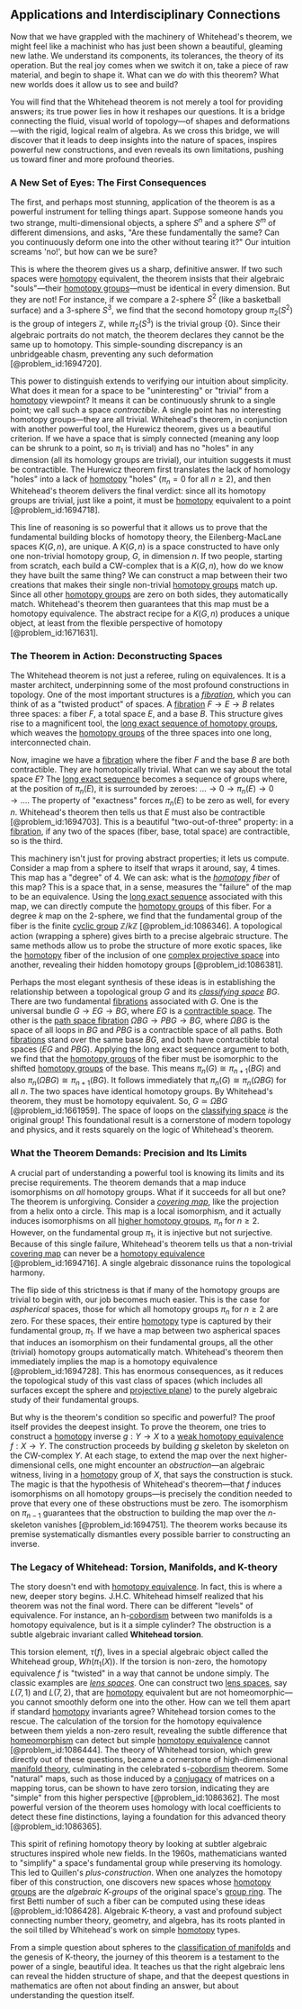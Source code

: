 ## Applications and Interdisciplinary Connections

Now that we have grappled with the machinery of Whitehead's theorem, we might feel like a machinist who has just been shown a beautiful, gleaming new lathe. We understand its components, its tolerances, the theory of its operation. But the real joy comes when we switch it on, take a piece of raw material, and begin to shape it. What can we *do* with this theorem? What new worlds does it allow us to see and build?

You will find that the Whitehead theorem is not merely a tool for providing answers; its true power lies in how it reshapes our questions. It is a bridge connecting the fluid, visual world of topology—of shapes and deformations—with the rigid, logical realm of algebra. As we cross this bridge, we will discover that it leads to deep insights into the nature of spaces, inspires powerful new constructions, and even reveals its own limitations, pushing us toward finer and more profound theories.

### A New Set of Eyes: The First Consequences

The first, and perhaps most stunning, application of the theorem is as a powerful instrument for telling things apart. Suppose someone hands you two strange, multi-dimensional objects, a sphere $S^n$ and a sphere $S^m$ of different dimensions, and asks, "Are these fundamentally the same? Can you continuously deform one into the other without tearing it?" Our intuition screams 'no!', but how can we be sure?

This is where the theorem gives us a sharp, definitive answer. If two such spaces were [homotopy](@article_id:138772) equivalent, the theorem insists that their algebraic "souls"—their [homotopy groups](@article_id:159391)—must be identical in every dimension. But they are not! For instance, if we compare a 2-sphere $S^2$ (like a basketball surface) and a 3-sphere $S^3$, we find that the second homotopy group $\pi_2(S^2)$ is the group of integers $\mathbb{Z}$, while $\pi_2(S^3)$ is the trivial group $\{0\}$. Since their algebraic portraits do not match, the theorem declares they cannot be the same up to homotopy. This simple-sounding discrepancy is an unbridgeable chasm, preventing any such deformation [@problem_id:1694720].

This power to distinguish extends to verifying our intuition about simplicity. What does it mean for a space to be "uninteresting" or "trivial" from a [homotopy](@article_id:138772) viewpoint? It means it can be continuously shrunk to a single point; we call such a space *contractible*. A single point has no interesting homotopy groups—they are all trivial. Whitehead's theorem, in conjunction with another powerful tool, the Hurewicz theorem, gives us a beautiful criterion. If we have a space that is simply connected (meaning any loop can be shrunk to a point, so $\pi_1$ is trivial) and has no "holes" in any dimension (all its homology groups are trivial), our intuition suggests it must be contractible. The Hurewicz theorem first translates the lack of homology "holes" into a lack of [homotopy](@article_id:138772) "holes" ($\pi_n=0$ for all $n \ge 2$), and then Whitehead's theorem delivers the final verdict: since all its homotopy groups are trivial, just like a point, it must be [homotopy](@article_id:138772) equivalent to a point [@problem_id:1694718].

This line of reasoning is so powerful that it allows us to prove that the fundamental building blocks of homotopy theory, the Eilenberg-MacLane spaces $K(G,n)$, are unique. A $K(G,n)$ is a space constructed to have only one non-trivial homotopy group, $G$, in dimension $n$. If two people, starting from scratch, each build a CW-complex that is a $K(G,n)$, how do we know they have built the same thing? We can construct a map between their two creations that makes their single non-trivial [homotopy groups](@article_id:159391) match up. Since all other [homotopy groups](@article_id:159391) are zero on both sides, they automatically match. Whitehead's theorem then guarantees that this map must be a homotopy equivalence. The abstract recipe for a $K(G,n)$ produces a unique object, at least from the flexible perspective of homotopy [@problem_id:1671631].

### The Theorem in Action: Deconstructing Spaces

The Whitehead theorem is not just a referee, ruling on equivalences. It is a master architect, underpinning some of the most profound constructions in topology. One of the most important structures is a *[fibration](@article_id:161591)*, which you can think of as a "twisted product" of spaces. A [fibration](@article_id:161591) $F \to E \to B$ relates three spaces: a fiber $F$, a total space $E$, and a base $B$. This structure gives rise to a magnificent tool, the [long exact sequence of homotopy groups](@article_id:273046), which weaves the [homotopy groups](@article_id:159391) of the three spaces into one long, interconnected chain.

Now, imagine we have a [fibration](@article_id:161591) where the fiber $F$ and the base $B$ are both contractible. They are homotopically trivial. What can we say about the total space $E$? The [long exact sequence](@article_id:152944) becomes a sequence of groups where, at the position of $\pi_n(E)$, it is surrounded by zeroes: $\dots \to 0 \to \pi_n(E) \to 0 \to \dots$. The property of "exactness" forces $\pi_n(E)$ to be zero as well, for every $n$. Whitehead's theorem then tells us that $E$ must also be contractible [@problem_id:1694703]. This is a beautiful "two-out-of-three" property: in a [fibration](@article_id:161591), if any two of the spaces (fiber, base, total space) are contractible, so is the third.

This machinery isn't just for proving abstract properties; it lets us compute. Consider a map from a sphere to itself that wraps it around, say, 4 times. This map has a "degree" of 4. We can ask: what is the *[homotopy](@article_id:138772) fiber* of this map? This is a space that, in a sense, measures the "failure" of the map to be an equivalence. Using the [long exact sequence](@article_id:152944) associated with this map, we can directly compute the [homotopy groups](@article_id:159391) of this fiber. For a degree $k$ map on the 2-sphere, we find that the fundamental group of the fiber is the finite [cyclic group](@article_id:146234) $\mathbb{Z}/k\mathbb{Z}$ [@problem_id:1086346]. A topological action (wrapping a sphere) gives birth to a precise algebraic structure. The same methods allow us to probe the structure of more exotic spaces, like the [homotopy](@article_id:138772) fiber of the inclusion of one [complex projective space](@article_id:267908) into another, revealing their hidden homotopy groups [@problem_id:1086381].

Perhaps the most elegant synthesis of these ideas is in establishing the relationship between a topological group $G$ and its *[classifying space](@article_id:151127)* $BG$. There are two fundamental [fibrations](@article_id:155837) associated with $G$. One is the universal bundle $G \to EG \to BG$, where $EG$ is a [contractible space](@article_id:152871). The other is the [path space fibration](@article_id:160730) $\Omega BG \to PBG \to BG$, where $\Omega BG$ is the space of all loops in $BG$ and $PBG$ is a contractible space of all paths. Both [fibrations](@article_id:155837) stand over the same base $BG$, and both have contractible total spaces ($EG$ and $PBG$). Applying the long exact sequence argument to both, we find that the [homotopy groups](@article_id:159391) of the fiber must be isomorphic to the shifted [homotopy groups](@article_id:159391) of the base. This means $\pi_n(G) \cong \pi_{n+1}(BG)$ and also $\pi_n(\Omega BG) \cong \pi_{n+1}(BG)$. It follows immediately that $\pi_n(G) \cong \pi_n(\Omega BG)$ for all $n$. The two spaces have identical homotopy groups. By Whitehead's theorem, they must be homotopy equivalent. So, $G \simeq \Omega BG$ [@problem_id:1661959]. The space of loops on the [classifying space](@article_id:151127) *is* the original group! This foundational result is a cornerstone of modern topology and physics, and it rests squarely on the logic of Whitehead's theorem.

### What the Theorem Demands: Precision and Its Limits

A crucial part of understanding a powerful tool is knowing its limits and its precise requirements. The theorem demands that a map induce isomorphisms on *all* homotopy groups. What if it succeeds for all but one? The theorem is unforgiving. Consider a *[covering map](@article_id:154012)*, like the projection from a helix onto a circle. This map is a local isomorphism, and it actually induces isomorphisms on all [higher homotopy groups](@article_id:159194), $\pi_n$ for $n \geq 2$. However, on the fundamental group $\pi_1$, it is injective but not surjective. Because of this single failure, Whitehead's theorem tells us that a non-trivial [covering map](@article_id:154012) can never be a [homotopy equivalence](@article_id:150322) [@problem_id:1694716]. A single algebraic dissonance ruins the topological harmony.

The flip side of this strictness is that if many of the homotopy groups are trivial to begin with, our job becomes much easier. This is the case for *aspherical* spaces, those for which all homotopy groups $\pi_n$ for $n \geq 2$ are zero. For these spaces, their entire [homotopy](@article_id:138772) type is captured by their fundamental group, $\pi_1$. If we have a map between two aspherical spaces that induces an isomorphism on their fundamental groups, all the other (trivial) homotopy groups automatically match. Whitehead's theorem then immediately implies the map is a homotopy equivalence [@problem_id:1694728]. This has enormous consequences, as it reduces the topological study of this vast class of spaces (which includes all surfaces except the sphere and [projective plane](@article_id:266007)) to the purely algebraic study of their fundamental groups.

But why is the theorem's condition so specific and powerful? The proof itself provides the deepest insight. To prove the theorem, one tries to construct a [homotopy](@article_id:138772) inverse $g: Y \to X$ to a [weak homotopy equivalence](@article_id:159169) $f: X \to Y$. The construction proceeds by building $g$ skeleton by skeleton on the CW-complex $Y$. At each stage, to extend the map over the next higher-dimensional cells, one might encounter an *obstruction*—an algebraic witness, living in a [homotopy](@article_id:138772) group of $X$, that says the construction is stuck. The magic is that the hypothesis of Whitehead's theorem—that $f$ induces isomorphisms on all homotopy groups—is precisely the condition needed to prove that every one of these obstructions must be zero. The isomorphism on $\pi_{n-1}$ guarantees that the obstruction to building the map over the $n$-skeleton vanishes [@problem_id:1694751]. The theorem works because its premise systematically dismantles every possible barrier to constructing an inverse.

### The Legacy of Whitehead: Torsion, Manifolds, and K-theory

The story doesn't end with [homotopy equivalence](@article_id:150322). In fact, this is where a new, deeper story begins. J.H.C. Whitehead himself realized that his theorem was not the final word. There can be different "levels" of equivalence. For instance, an h-[cobordism](@article_id:271674) between two manifolds is a homotopy equivalence, but is it a simple cylinder? The obstruction is a subtle algebraic invariant called **Whitehead torsion**.

This torsion element, $\tau(f)$, lives in a special algebraic object called the Whitehead group, $Wh(\pi_1(X))$. If the torsion is non-zero, the homotopy equivalence $f$ is "twisted" in a way that cannot be undone simply. The classic examples are *[lens spaces](@article_id:274211)*. One can construct two [lens spaces](@article_id:274211), say $L(7,1)$ and $L(7,2)$, that are [homotopy](@article_id:138772) equivalent but are not homeomorphic—you cannot smoothly deform one into the other. How can we tell them apart if standard [homotopy](@article_id:138772) invariants agree? Whitehead torsion comes to the rescue. The calculation of the torsion for the homotopy equivalence between them yields a non-zero result, revealing the subtle difference that [homeomorphism](@article_id:146439) can detect but simple [homotopy equivalence](@article_id:150322) cannot [@problem_id:1086444]. The theory of Whitehead torsion, which grew directly out of these questions, became a cornerstone of high-dimensional [manifold theory](@article_id:263228), culminating in the celebrated s-[cobordism](@article_id:271674) theorem. Some "natural" maps, such as those induced by a [conjugacy](@article_id:151260) of matrices on a mapping torus, can be shown to have zero torsion, indicating they are "simple" from this higher perspective [@problem_id:1086362]. The most powerful version of the theorem uses homology with local coefficients to detect these fine distinctions, laying a foundation for this advanced theory [@problem_id:1086365].

This spirit of refining homotopy theory by looking at subtler algebraic structures inspired whole new fields. In the 1960s, mathematicians wanted to "simplify" a space's fundamental group while preserving its homology. This led to Quillen's *plus-construction*. When one analyzes the homotopy fiber of this construction, one discovers new spaces whose [homotopy groups](@article_id:159391) are the *algebraic K-groups* of the original space's [group ring](@article_id:146153). The first Betti number of such a fiber can be computed using these ideas [@problem_id:1086428]. Algebraic K-theory, a vast and profound subject connecting number theory, geometry, and algebra, has its roots planted in the soil tilled by Whitehead's work on simple [homotopy](@article_id:138772) types.

From a simple question about spheres to the [classification of manifolds](@article_id:266086) and the genesis of K-theory, the journey of this theorem is a testament to the power of a single, beautiful idea. It teaches us that the right algebraic lens can reveal the hidden structure of shape, and that the deepest questions in mathematics are often not about finding an answer, but about understanding the question itself.